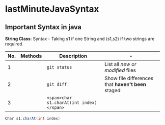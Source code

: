 # lastMinuteJavaSyntax

## Important Syntax in java

**String Class**: Syntax - Taking s1 if one String and (s1,s2) if two strings are required.

| No. | Methods | Description                              | -                                                  |
| --- | ------- | ---------------------------------------- | -------------------------------------------------- |
| 1   |         | `git status`                             | List all _new or modified_ files                   |
| 2   |         | `git diff`                               | Show file differences that **haven't been** staged |
| 3   |         | `<span>char s1.charAt(int index)</span>` |

```java
Char s1.charAt(int index)
```
